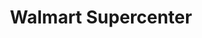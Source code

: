 ---
title: "Walmart Supercenter"
url: /tucson/walmart-supercenter-south-houghton-road-2/
shop: Supermarkt
---